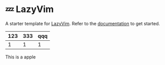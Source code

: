 # 💤 LazyVim

A starter template for [LazyVim](https://github.com/LazyVim/LazyVim).
Refer to the [documentation](https://lazyvim.github.io/installation) to get started.

| 123 | 333 | qqq |
| --- | --- | --- |
| 1   | 1   | 1   |

This is a apple
